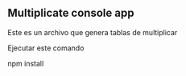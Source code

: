 ## Multiplicate console app

Este es un archivo que genera tablas de multiplicar

Ejecutar este comando

npm install